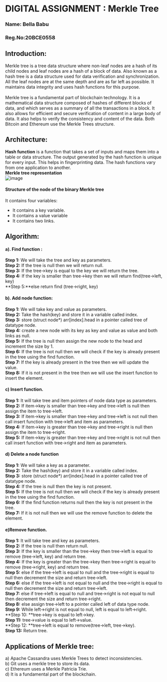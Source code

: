 # DIGITAL ASSIGNMENT : Merkle Tree 

### Name: Bella Babu
### Reg.No:20BCE0558

## **Introduction:**
Merkle tree is a tree data structure where non-leaf nodes are a hash of its child nodes and leaf nodes are a hash of a block of data. Also known as a hash tree is a data structure used for data verification and synchronization. All the leaf nodes are at the same depth and are as far left as possible. It maintains data integrity and uses hash functions for this purpose.<br>
<br>
Merkle tree is a fundamental part of blockchain technology. It is a mathematical data structure composed of hashes of different blocks of data, and which serves as a summary of all the transactions in a block. It also allows for efficient and secure verification of content in a large body of data. It also helps to verify the consistency and content of the data. Both Bitcoin and Ethereum use the Merkle Trees structure.<br>
## **Architecture:**
**Hash function** is a function that takes a set of inputs and maps them into a table or data structure. The output generated by the hash function is unique for every input. This helps in fingerprinting data. The hash functions vary from one application to another.<br>
**Merkle tree representation**<br>
![image](https://user-images.githubusercontent.com/76433840/164987009-dd5ff419-ecfe-44de-a0b3-982886a081a4.png)<br>
 
#### **Structure of the node of the binary Merkle tree**<br>
It contains four variables:<br>
*	It contains a key variable.<br>
*	It contains a value variable<br>
*	It contains two links.<br>

## **Algorithm:**
#### **a).	Find function :**<br>
**Step 1:** We will take the tree and key as parameters.<br>
**Step 2:** If the tree is null then we will return null.<br>
**Step 3:** If the tree->key is equal to the key we will return the tree.<br>
**Step 4:** If the key is smaller than tree->key then we will return find(tree->left, key)<br>
**Step 5:**else return find (tree->right, key)<br>
#### **b).	Add node function:**<br>
**Step 1:** We will take key and value as parameters.<br>
**Step 2:** Take the hash(key) and store it in a variable called index.<br>
**Step 3:** store (struct node*) arr[index].head in a pointer called tree of datatype node.<br>
**Step 4:** create a new node with its key as key and value as value and both links as null.<br>
**Step 5:** If the tree is null then assign the new node to the head and increment the size by 1.<br>
**Step 6:** If the tree is not null then we will check if the key is already present in the tree using the find function.<br>
**Step 7:** If the key is already present in the tree then we will update the value.<br>
**Step 8:** If it is not present in the tree then we will use the insert function to insert the element.<br>
#### **c)	Insert function.**<br>
**Step 1:** It will take tree and item pointers of node data type as parameters.<br>
**Step 2:** If item->key is smaller than tree->key and tree->left is null then assign the item to tree->left.<br>
**Step 3:** If item->key is smaller than tree->key and tree->left is not null then call insert function with tree->left and item as parameters.<br>
**Step 4:** If item->key is greater than tree->key and tree->right is null then assign the item to tree->right.<br>
**Step 5:** If item->key is greater than tree->key and tree->right is not null then call insert function with tree->right and item as parameters.<br>

#### **d)	Delete a node function**<br>
**Step 1:** We will take a key as a parameter.<br>
**Step 2:** Take the hash(key) and store it in a variable called index.<br>
**Step 3:** store (struct node*) arr[index].head in a pointer called tree of datatype node.<br>
**Step 4:** If the tree is null then the key is not present.<br>
**Step 5:** If the tree is not null then we will check if the key is already present in the tree using the find function.<br>
**Step 6:** If the find function returns null then the key is not present in the tree.<br>
**Step 7:** If it is not null then we will use the remove function to delete the element.<br>
#### **e)Remove function.**<br>
**Step 1:** It will take tree and key as parameters.<br>
**Step 2:** If the tree is null then return null.<br>
**Step 3:** If the key is smaller than the tree->key then tree->left is equal to remove (tree->left, key) and return tree.<br>
**Step 4:** If the key is greater than the tree->key then tree->right is equal to remove (tree->right, key) and return tree.<br>
**Step 5:** else if the tree->left is equal to null and the tree->right is equal to null then decrement the size and return tree->left.<br>
**Step 6:** else if the tree->left is not equal to null and the tree->right is equal to null then decrement the size and return tree->left.<br>
**Step 7:** else if tree->left is equal to null and tree->right is not equal to null then decrement the size and return tree->right.<br>
**Step 8:** else assign tree->left to a pointer called left of data type node.<br>
**Step 9:** While left->right is not equal to null, left is equal to left->right.<br>
**Step 10: **tree->key is equal to left->key.<br>
**Step 11:** tree->value is equal to left->value.<br>
**Step 12: **tree->left is equal to remove(tree->left, tree->key).<br>
**Step 13:** Return tree.<br>

## **Applications of Merkle tree:**<br>
a)	Apache Cassandra uses Merkle Trees to detect inconsistencies.<br>
b)	Git uses a merkle tree to store its data.<br>
c)	Ethereum uses a Merkle Patricia Trie.<br>
d)	It is a fundamental part of the blockchain.<br>

